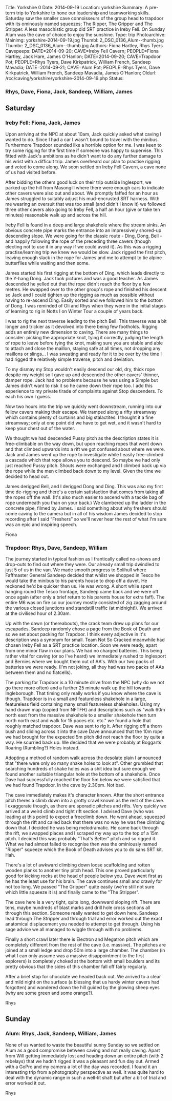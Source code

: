 Title: Yorkshire 0
Date: 2014-09-19
Location: yorkshire
Summary: A pre-term trip to Yorkshire to hone our leadership and teamworking skills. Saturday saw the smaller cave connoisseurs of the group head to trapdoor with its ominously named squeezes; The Ripper, The Gripper and The Stripper. A less masochistic group did SRT practice in Ireby Fell. On Sunday Alum was the cave of choice to enjoy the sunshine.
Type: trip
Photoarchive:
Mainimg: yorkshire-2014-09-19.jpg
Thumbl: 2_DSC_0136_Alum--thumb.jpg
Thumbr: 2_DSC_0136_Alum--thumb.jpg
Authors: Fiona Hartley, Rhys Tyers
Cavepeeps: DATE=2014-09-20; CAVE=Ireby Fell Cavern; PEOPLE=Fiona Hartley, Jack Hare, James O'Hanlon;
           DATE=2014-09-20; CAVE=Trapdoor Pot; PEOPLE=Rhys Tyers, Dave Kirkpatrick, William French, Sandeep Mavadia;
	   DATE=2014-09-21; CAVE=Alum Pot; PEOPLE=Rhys Tyers, Dave Kirkpatrick, William French, Sandeep Mavadia, James O'Hanlon;
Oldurl: /rcc/caving/yorkshire/yorkshire-2014-09-19.php
Status:
###  Rhys, Dave, Fiona, Jack, Sandeep, William, James 

##  Saturday 

###  Ireby Fell: Fiona, Jack, James 

Upon arriving at the NPC at about 10am, Jack quickly asked what caving I wanted to do. Since I had a car I wasn't bound to travel with the minibus. Furthermore Trapdoor sounded like a horrible option for me. I was keen to try some rigging for the first time if someone was happy to supervise. This fitted with Jack's ambitions as he didn't want to do any further damage to his wrist with a difficult trip. James overheard our plan to practise rigging and voted to come along. We soon settled on Ireby Fell Cavern, a cave none of us had visited before. 

After bidding the others good luck on their trip outside Inglesport, we parked up the hill from Masongill where there were enough cars to indicate other cavers were also out and about. We promptly faffed for an hour as James struggled to suitably adjust his mud-encrusted SRT harness. With me wearing an oversuit that was too small (and didn't I know it) we followed three other cavers also going to Ireby Fell, a half an hour (give or take ten minutes) reasonable walk up and across the hill. 

Ireby Fell is found in a deep and large shakehole where the stream sinks. An obvious concrete pipe marks the entrance into an impressively shored-up descending slope. We were going for the classic route - Ding, Dong, Bell - and happily following the rope of the preceding three cavers (though electing not to use it in any way if we could avoid it). As this was a rigging practise/learning trip we knew we would be slow. Jack rigged the first pitch, leaving enough slack in the rope for James and me to attempt to tie alpine butterflies while waiting and then some. 

James started his first rigging at the bottom of Ding, which leads directly to the Y-hang Dong. Jack took pictures and was a good teacher. As James descended he yelled out that the rope didn't reach the floor by a few metres. He swapped over to the other group's rope and finished his descent so Jack and I could tighten up the rigging as much as possible without having to re-ascend Ding. Easily sorted and we followed him to the bottom of Dong. I was reminded of Oli and Rhys when they were in the initial stages of learning to rig in Notts I on Winter Tour a couple of years back. 

I was to rig the next traverse leading to the pitch Bell. This traverse was a bit longer and trickier as it devolved into there being few footholds. Rigging adds an entirely new dimension to caving. There are many things to consider: picking the appropriate knot, tying it correctly, judging the length of rope to leave before tying the knot, making sure you are stable and able to attach and close the maillon, staying safe at all times, not dropping any maillons or slings... I was sweating and ready for it to be over by the time I had rigged the relatively simple traverse, pitch and deviation. 

To my dismay my Stop wouldn't easily descend our old, dry, thick rope despite my weight so I gave up and descended the other cavers' thinner, damper rope. Jack had no problems because he was using a Simple but James didn't want to risk it so he came down their rope too. I add this experience to my private tirade of complaints against Stop descenders. To each his own I guess. 

Now two hours into the trip we quickly went downstream, running into our fellow cavers making their escape. We tramped along a rifty streamway which contains plenty of curtains and big stalactites. I thought it a fine streamway; only at one point did we have to get wet, and it wasn't hard to keep your chest out of the water. 

We thought we had descended Pussy pitch as the description states it is free-climbable on the way down, but upon reaching ropes that went down and that climbed upwards into a rift we got confused about where we were. Jack and James went up the rope to investigate while I easily free-climbed a cascade which that rope allows you to descend. So maybe we had only just reached Pussy pitch. Shouts were exchanged and I climbed back up via the rope while the men climbed back down to my level. Given the time we decided to head out. 

James derigged Bell, and I derigged Dong and Ding. This was also my first time de-rigging and there's a certain satisfaction that comes from taking all the ropes off the wall. (It's also much easier to ascend with a tackle bag of rope underneath you than on your back.) We clambered up the ladder in the concrete pipe, filmed by James. I said something about why freshers should come caving to the camera but in all of his wisdom James decided to stop recording after I said “Freshers” so we'll never hear the rest of what I'm sure was an epic and inspiring speech. 

Fiona 

###  Trapdoor: Rhys, Dave, Sandeep, William 

The journey started in typical fashion as I frantically called no-shows and drop-outs to find out where they were. Our already small trip dwindled to just 5 of us in the van. We made smooth progress to Solihull where Faffmaster General Sandeep decided that whilst we shopped in Tesco he would take the minibus to his parents house to drop off a duvet. He reckoned he'd be quicker than us. He was wrong. A short while spent hanging round the Tesco frontage, Sandeep came back and we were off once again (after only a brief return to his parents house for extra faff). The entire M6 was on fire so our journey mostly consisted of zig zagging around the various closed junctions and standstill traffic (at midnight!). We arrived at the civilised hour of 2.30am. 

Up with the dawn (or thereabouts), the crack team drew up plans for our escapades. Sandeep randomly chose a page from the Book of Death and so we set about packing for Trapdoor. I think every adjective in it's description was a synonym for small. Team Not So Cracked meanwhile had chosen Ireby Fell as a SRT practice location. Soon we were ready, apart from one minor flaw in our plans. We had no charged batteries. This being rather vital for caving (or so I've heard) we immediately rushed to Inglesport and Bernies where we bought them out of AA's. With our two packs of batteries we were ready. (I'm not joking, all they had was two packs of AAs between them and no flatcells). 

The parking for Trapdoor is a 10 minute drive from the NPC (why do we not go there more often) and a further 25 minute walk up the hill towards Ingleborough. That timing only really works if you know where the cave is though. Trapdoor is in a small and featureless shakehole in a large, featureless field containing many small featureless shakeholes. Using my hand drawn map (copied from NFTFH) and descriptions such as "walk 60m north east from the massive shakehole to a smaller shakehole then turn north north east and walk for 15 paces etc. etc." we found a hole that roughly matched trapdoor. Dave was sent to rig it. After rigging off a thorn bush and sliding across it into the cave Dave announced that the 10m rope we had brought for the expected 5m pitch did not reach the floor by quite a way. He scurried back up. We decided that we were probably at Boggarts Roaring (Rumbling?) Holes instead. 

Adopting a method of random walk across the desolate plain I announced that "there were only so many shake holes to look at". Other grumbled that searching hundreds of shake holes was a shit idea but sure enough we found another suitable triangular hole at the bottom of a shakehole. Once Dave had successfully reached the floor 5m below we were satisfied that we had found Trapdoor. In the cave by 2.30pm. Not bad. 

The cave immediately makes it's character known. After the short entrance pitch theres a climb down into a grotty crawl known as the rest of the cave. I exaggerate though, as there are sporadic pitches and rifts. Very quickly we arrived at a weird climb and tight rift section. I advised Dave (who was leading at this point) to expect a freeclimb down. He went ahead, squeezed through the rift and called back that there was no way he was free climbing down that. I decided he was being melodramatic. He came back through the rift, we swapped places and I scraped my way up to the top of a 15m pitch. I decided this was probably "That's Better" pitch and so rigged it. What we had almost failed to recognise then was the ominiously named "Ripper" squeeze which the Book of Death advises you to do sans SRT kit. Hah. 

There's a lot of awkward climbing down loose scaffolding and rotten wooden planks to another tiny pitch head. This one proved particularly good for kicking rocks at the head of people below you. Dave went first as he has the least use for his brain. The cave continues small and crawly for not too long. We passed "The Gripper" quite easily (we're still not sure which little squeeze it is) and finally came to the "The Stripper". 

The cave here is a very tight, quite long, downward sloping rift. There are tens, maybe hundreds of blast marks and drill hole cross sections all through this section. Someone really wanted to get down here. Sandeep lead through The Stripper and through trial and error worked out the exact anatomical displacement you needed to attempt to get through. Using his sage advice we all managed to wiggle through with no problems. 

Finally a short crawl later there is Electron and Megatron pitch which are completely different from the rest of the cave (i.e. massive). The pitches are joined at a small ledge and drop 50m into a large chamber. The chamber (in what I can only assume was a massive disappointment to the first explorers) is completely choked at the bottom with small boulders and its pretty obvious that the sides of this chamber fall off fairly regularly. 

After a brief stop for chocolate we headed back out. We arrived to a clear and mild night on the surface (a blessing that us hardy winter cavers had forgotten) and wandered down the hill guided by the glowing sheep eyes (why are some green and some orange?). 

Rhys 

##  Sunday 

###  Alum: Rhys, Jack, Sandeep, William, James 

None of us wanted to waste the beautiful sunny Sunday so we settled on Alum as a good compromise between caving and not really caving. Apart from Will getting immediately lost and heading down an entire pitch (with 2 rebelays) that we hadn't rigged it was a pleasant and fun day out. Armed with a GoPro and my camera a lot of the day was recorded. I found it an interesting trip from a photography perspective as well. It was quite hard to deal with the dynamic range in such a well-lit shaft but after a bit of trial and error worked it out. 

Rhys 
